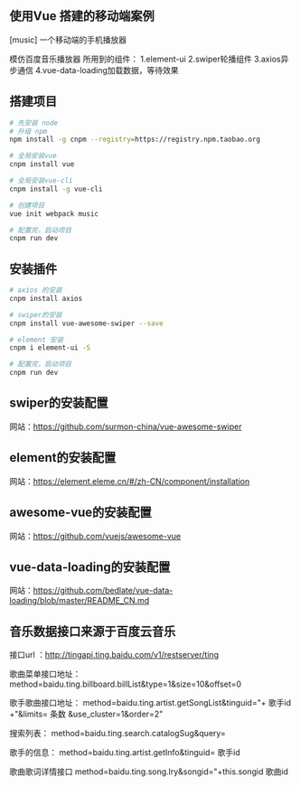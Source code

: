 ## 使用Vue 搭建的移动端案例
[music] 一个移动端的手机播放器


模仿百度音乐播放器
所用到的组件：
1.element-ui
2.swiper轮播组件
3.axios异步通信
4.vue-data-loading加载数据，等待效果


## 搭建项目
``` bash
# 先安装 node
# 升级 npm
npm install -g cnpm --registry=https://registry.npm.taobao.org

# 全局安装vue
cnpm install vue

# 全局安装vue-cli
cnpm install -g vue-cli

# 创建项目
vue init webpack music

# 配置完，启动项目
cnpm run dev
```

## 安装插件

``` bash
# axios 的安装
cnpm install axios

# swiper的安装
cnpm install vue-awesome-swiper --save

# element 安装
cnpm i element-ui -S

# 配置完，启动项目
cnpm run dev
```

## swiper的安装配置
网站：https://github.com/surmon-china/vue-awesome-swiper

## element的安装配置
网站：https://element.eleme.cn/#/zh-CN/component/installation

## awesome-vue的安装配置
网站：https://github.com/vuejs/awesome-vue

## vue-data-loading的安装配置
网站：https://github.com/bedlate/vue-data-loading/blob/master/README_CN.md

## 音乐数据接口来源于百度云音乐

 接口url ：http://tingapi.ting.baidu.com/v1/restserver/ting
	
 歌曲菜单接口地址：
 method=baidu.ting.billboard.billList&type=1&size=10&offset=0
 
 歌手歌曲接口地址：
 method=baidu.ting.artist.getSongList&tinguid="+ 歌手id +"&limits= 条数 &use_cluster=1&order=2"
 
 搜索列表：
 method=baidu.ting.search.catalogSug&query=
 
 歌手的信息：
 method=baidu.ting.artist.getInfo&tinguid= 歌手id
 
 歌曲歌词详情接口
 method=baidu.ting.song.lry&songid="+this.songid 歌曲id

